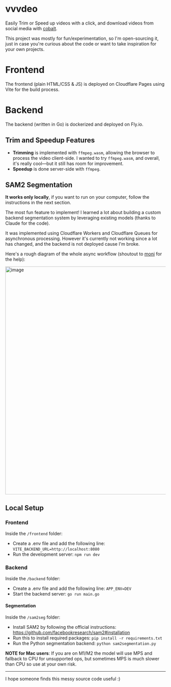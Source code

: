 # vvvdeo

Easily Trim or Speed up videos with a click, and download videos from social media with [cobalt](https://cobalt.tools).

This project was mostly for fun/experimentation, so I'm open-sourcing it, just in case you're curious about the code or want to take inspiration for your own projects.

# Frontend

The frontend (plain HTML/CSS & JS) is deployed on Cloudflare Pages using Vite for the build process.

# Backend

The backend (written in Go) is dockerized and deployed on Fly.io.

## Trim and Speedup Features

- **Trimming** is implemented with `ffmpeg.wasm`, allowing the browser to process the video client-side. I wanted to try `ffmpeg.wasm`, and overall, it's really cool—but it still has room for improvement.
- **Speedup** is done server-side with `ffmpeg`.

## SAM2 Segmentation

**It works only locally**, if you want to run on your computer, follow the instructions in the next section.

The most fun feature to implement! I learned a lot about building a custom backend segmentation system by leveraging existing models (thanks to Claude for the code).

It was implemented using Cloudflare Workers and Cloudflare Queues for asynchronous processing. However it's currently not working since a lot has changed, and the backend is not deployed cause I'm broke.

Here's a rough diagram of the whole async workflow (shoutout to [moni](https://x.com/fr3fou) for the help):

<img width="714" alt="image" src="https://github.com/user-attachments/assets/d5d7dee8-e98f-4532-8372-fe6f1dd16c8b" />

## Local Setup

### Frontend

Inside the ```/frontend``` folder:

- Create a .env file and add the following line:
  ```VITE_BACKEND_URL=http://localhost:8080```
- Run the development server:
  ```npm run dev```

### Backend

Inside the ```/backend``` folder:

- Create a .env file and add the following line:
  ```APP_ENV=DEV```
- Start the backend server:
  ```go run main.go```

#### Segmentation

Inside the ```/sam2seg``` folder:

- Install SAM2 by following the official instructions: https://github.com/facebookresearch/sam2#installation
- Run this to install required packages:
  ```pip install -r requirements.txt```
- Run the Python segmentation backend:
  ```python sam2segmentation.py```

**NOTE for Mac users**: If you are on M1/M2 the model will use MPS and fallback to CPU for unsupported ops, but sometimes MPS is much slower than CPU so use at your own risk.

----

I hope someone finds this messy source code useful :)
